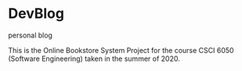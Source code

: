 # DevBlog
personal blog

This is the Online Bookstore System Project for the course CSCI 6050 (Software Engineering) taken in the summer of 2020. 
